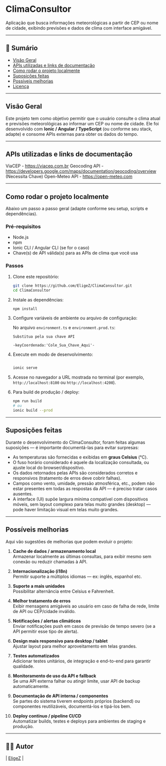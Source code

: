 # ClimaConsultor

Aplicação que busca informações meteorológicas a partir de CEP ou nome de cidade, exibindo previsões e dados de clima com interface amigável.

---

## 🧭 Sumário

- [Visão Geral](#visão-geral)
- [APIs utilizadas e links de documentação](#apis-utilizadas-e-links-de-documentação)
- [Como rodar o projeto localmente](#como-rodar-o-projeto-localmente)
- [Suposições feitas](#suposições-feitas)
- [Possíveis melhorias](#possíveis-melhorias)
- [Licença](#licença)

---

## Visão Geral

Este projeto tem como objetivo permitir que o usuário consulte o clima atual e previsões meteorológicas ao informar um CEP ou nome de cidade. Ele foi desenvolvido com **Ionic / Angular / TypeScript** (ou conforme seu stack, adapte) e consome APIs externas para obter os dados do tempo.

---

## APIs utilizadas e links de documentação

ViaCEP - https://viacep.com.br
Geocoding API - https://developers.google.com/maps/documentation/geocoding/overview (Necessita Chave)
Open-Meteo API - https://open-meteo.com

---

## Como rodar o projeto localmente

Abaixo um passo a passo geral (adapte conforme seu setup, scripts e dependências).

### Pré-requisitos

- Node.js
- npm
- Ionic CLI / Angular CLI (se for o caso)
- Chave(s) de API válida(s) para as APIs de clima que você usa

### Passos

1. Clone este repositório:

   ```bash
   git clone https://github.com/EligeZ/ClimaConsultor.git
   cd ClimaConsultor
   ```

2. Instale as dependências:

   ```bash
   npm install

   ```

3. Configure variáveis de ambiente ou arquivo de configuração:

   No arquivo `environment.ts` e `environment.prod.ts`:

   ```
   Substitua pela sua chave API

   -keyCoordenada:'Cole_Sua_Chave_Aqui'-

   ```

4. Execute em modo de desenvolvimento:

   ```bash

   ionic serve
   ```

5. Acesse no navegador a URL mostrada no terminal (por exemplo, `http://localhost:8100` ou `http://localhost:4200`).

6. Para build de produção / deploy:

   ```bash
   npm run build
   # ou
   ionic build --prod
   ```

---

## Suposições feitas

Durante o desenvolvimento do ClimaConsultor, foram feitas algumas suposições — é importante documentá-las para evitar surpresas:

- As temperaturas são fornecidas e exibidas em **graus Celsius** (°C).
- O fuso horário considerado é aquele da localização consultada, ou ajuste local do browser/dispositivo.
- Os dados retornados pelas APIs são considerados corretos e responsivos (tratamento de erros deve cobrir falhas).
- Campos como vento, umidade, pressão atmosférica, etc., podem não estar presentes em todas as respostas da API — é preciso tratar casos ausentes.
- A interface (UI) supõe largura mínima compatível com dispositivos móveis, sem layout complexo para telas muito grandes (desktop) — pode haver limitação visual em telas muito grandes.

---

## Possíveis melhorias

Aqui vão sugestões de melhorias que podem evoluir o projeto:

1. **Cache de dados / armazenamento local**  
   Armazenar localmente as últimas consultas, para exibir mesmo sem conexão ou reduzir chamadas à API.

2. **Internacionalização (i18n)**  
   Permitir suporte a múltiplos idiomas — ex: inglês, espanhol etc.

3. **Suporte a mais unidades**  
   Possibilitar alternância entre Celsius e Fahrenheit.

4. **Melhor tratamento de erros**  
   Exibir mensagens amigáveis ao usuário em caso de falha de rede, limite de API ou CEP/cidade inválido.

5. **Notificações / alertas climáticos**  
   Enviar notificações push em casos de previsão de tempo severo (se a API permitir esse tipo de alerta).

6. **Design mais responsivo para desktop / tablet**  
   Ajustar layout para melhor aproveitamento em telas grandes.

7. **Testes automatizados**  
   Adicionar testes unitários, de integração e end-to-end para garantir qualidade.

8. **Monitoramento de uso da API e fallback**  
   Se uma API externa falhar ou atingir limite, usar API de backup automaticamente.

9. **Documentação de API interna / componentes**  
   Se partes do sistema tiverem endpoints próprios (backend) ou componentes reutilizáveis, documentá-los e tipá-los bem.

10. **Deploy contínuo / pipeline CI/CD**  
    Automatizar builds, testes e deploys para ambientes de staging e produção.

---

## 🧑‍💻 Autor

| [EligeZ](https://github.com/EligeZ) |
